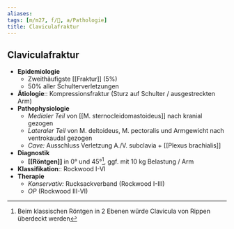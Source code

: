 ```yaml
---
aliases: 
tags: [m/m27, f/🦴, a/Pathologie]
title: Claviculafraktur
---
```

## Claviculafraktur
- **Epidemiologie**
	- Zweithäufigste [[Fraktur]] (5%)
	- 50% aller Schulterverletzungen
- **Ätiologie**:: Kompressionsfraktur (Sturz auf Schulter / ausgestreckten Arm)
- **Pathophysiologie**
	- *Medialer Teil* von [[M. sternocleidomastoideus]] nach kranial gezogen
	- *Lateraler Teil* von M. deltoideus, M. pectoralis und Armgewicht nach ventrokaudal gezogen
	- *Cave:* Ausschluss Verletzung A./V. subclavia + [[Plexus brachialis]]
- **Diagnostik**
	- **[[Röntgen]]** in 0° und 45°[^1], ggf. mit 10 kg Belastung / Arm
- **Klassifikation**:: Rockwood I-VI
- **Therapie**
	- *Konservativ:* Rucksackverband (Rockwood I-III)
	- *OP* (Rockwood III-VI)

[^1]: Beim klassischen Röntgen in 2 Ebenen würde Clavicula von Rippen überdeckt werden